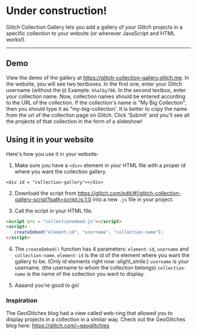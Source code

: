 # Under construction!

Glitch Collection Gallery lets you add a gallery of your Glitch projects in a specific collection to your website (or wherever JavaScript and HTML works!).
___
## Demo
View the demo of the gallery at https://glitch-collection-gallery.glitch.me. In the website, you will see two textboxes. In the first one, enter your Glitch username (without the `@`) Example: `khalby786`. In the second textbox, enter your collection name. Now, collection names should be entered according to the URL of the collection. If the collection's name is "My Big Collection", then you should type it as "my-big-collection'. It is better to copy the name from the url of the collection page on Glitch. Click 'Submit' and you'll see all the projects of that collection in the form of a slideshow!

## Using it in your website
Here's how you use it in your website:

1. Make sure you have a `<div>` element in your HTML file with a proper id where you want the collection gallery.
```
<div id = "collection-gallery"></div>
```

2. Download the script from https://glitch.com/edit/#!/glitch-collection-gallery-script?path=script.js:1:0 into a new `.js` file in your project.

3. Call the script in your HTML file.
```html
<script src = "collectionembed.js"></script>
<script>
   createEmbed("element-id", "username", "collection-name");
</script>
```
4. The `createEmbed()` function has 4 parameters: `element-id`, `username` and `collection-name`.
`element-id` is the id of the element where you want the gallery to be. (Only id elements right now :slight_smile:)
`username` is your username. (the username to whom the collection belongs)
`collection-name` is the name of the collection you want to display.

5.  Aaaand you're good to go!

### Inspiration
The GeoGlitches blog had a view called web-ring that allowed you to display projects in a collection in a similar way. Check out the GeoGlitches blog here: https://glitch.com/~geoglitchies
